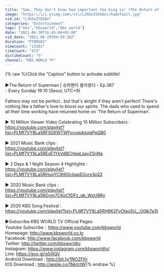 ```yaml
---
title: "Sam, They don't know how important the king is! (The Return of Superman) | KBS WORLD TV 210627"
image: "https:\/\/i.ytimg.com\/vi\/LJHIeZtDSOo\/hqdefault.jpg"
vid_id: "LJHIeZtDSOo"
categories: "Entertainment"
tags: ["kbs","kbsworld","kbs world"]
date: "2021-06-30T16:45:04+03:00"
vid_date: "2021-06-29T04:59:26Z"
duration: "PT9M26S"
viewcount: "13263"
likeCount: "473"
dislikeCount: "5"
channel: "KBS WORLD TV"
---
```

{% raw %}Click the &quot;Caption&quot; button to activate subtitle!<br /><br />▶The Return of Superman | 슈퍼맨이 돌아왔다 - Ep.387<br />- Every Sunday 19:10 (Seoul, UTC+9)<br /><br />Fathers may not be perfect.. but that's alright if they aren't perfect! There's nothing like a father's love to boost our spirits. The dads who used to spend all their time working have returned home on 'The Return of Superman'.<br /><br />▶ 10 Million Viewer Video Celebrating 10 Million Subscribers : <br /><a rel="nofollow" target="blank" href="https://youtube.com/playlist?list=PLMf7VY8La5RFS0XWTWFycvquksqgPeQ80">https://youtube.com/playlist?list=PLMf7VY8La5RFS0XWTWFycvquksqgPeQ80</a><br /><br />▶ 2021 Music Bank clips : <br /><a rel="nofollow" target="blank" href="https://youtube.com/playlist?list=PLMf7VY8La5RExE1YkVdBCHpaLsay2SnNa">https://youtube.com/playlist?list=PLMf7VY8La5RExE1YkVdBCHpaLsay2SnNa</a><br /><br />▶ 2 Days &amp; 1 Night Season 4 Highlights : <br /><a rel="nofollow" target="blank" href="https://youtube.com/playlist?list=PLMf7VY8La5RHuqYC9t6GcbapEGvrs1pQ3">https://youtube.com/playlist?list=PLMf7VY8La5RHuqYC9t6GcbapEGvrs1pQ3</a><br /><br />▶ 2020 Music Bank clips : <br /><a rel="nofollow" target="blank" href="https://youtube.com/playlist?list=PLMf7VY8La5RGym7CKoCfDFz_qb_WxU8Ry">https://youtube.com/playlist?list=PLMf7VY8La5RGym7CKoCfDFz_qb_WxU8Ry</a><br /><br />▶ 2020 KBS Song Festival : <br /><a rel="nofollow" target="blank" href="https://youtube.com/playlist?list=PLMf7VY8La5RH6K2FvOIaoSU__O0lb7a3t">https://youtube.com/playlist?list=PLMf7VY8La5RH6K2FvOIaoSU__O0lb7a3t</a><br /><br />▶Subscribe KBS WORLD TV Official Pages<br />Youtube Subscribe：<a rel="nofollow" target="blank" href="https://www.youtube.com/kbsworld">https://www.youtube.com/kbsworld</a><br />Homepage: <a rel="nofollow" target="blank" href="http://www.kbsworld.co.kr">http://www.kbsworld.co.kr</a> <br />Facebook: <a rel="nofollow" target="blank" href="http://www.facebook.com/kbsworld">http://www.facebook.com/kbsworld</a><br />Twitter: <a rel="nofollow" target="blank" href="http://twitter.com/kbsworldtv">http://twitter.com/kbsworldtv</a> <br />Instagram: <a rel="nofollow" target="blank" href="https://www.instagram.com/kbsworldtv/">https://www.instagram.com/kbsworldtv/</a><br />Line: <a rel="nofollow" target="blank" href="https://goo.gl/g5iRQV">https://goo.gl/g5iRQV</a><br />Android Download : <a rel="nofollow" target="blank" href="http://bit.ly/1NOZFKr">http://bit.ly/1NOZFKr</a><br />IOS Download : <a rel="nofollow" target="blank" href="http://apple.co/1NktctW">http://apple.co/1NktctW</a>{% endraw %}
